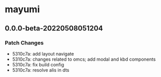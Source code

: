 # mayumi

## 0.0.0-beta-20220508051204

### Patch Changes

- 5310c7a: add layout navigate
- 5310c7a: changes related to omcs; add modal and kbd components
- 5310c7a: fix build config
- 5310c7a: resolve alis in dts
